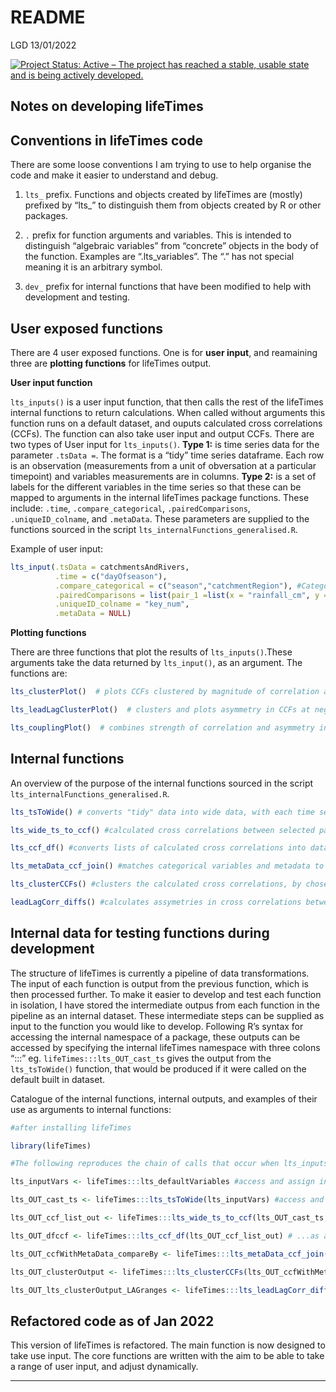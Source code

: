 README
================
LGD
13/01/2022

[![Project Status: Active – The project has reached a stable, usable
state and is being actively
developed.](https://www.repostatus.org/badges/latest/active.svg)](https://www.repostatus.org/#active)

## Notes on developing lifeTimes

## Conventions in lifeTimes code

There are some loose conventions I am trying to use to help organise the
code and make it easier to understand and debug.  

<p>

1.  `lts_` prefix. Functions and objects created by lifeTimes are
    (mostly) prefixed by “lts\_” to distinguish them from objects
    created by R or other packages.  
    <p>
2.  `.` prefix for function arguments and variables. This is intended to
    distinguish “algebraic variables” from “concrete” objects in the
    body of the function. Examples are “.lts\_variables”. The “.” has
    not special meaning it is an arbitrary symbol.  
    <p>
3.  `dev_` prefix for internal functions that have been modified to help
    with development and testing.

## User exposed functions

There are 4 user exposed functions. One is for **user input**, and
reamaining three are **plotting functions** for lifeTimes output.

**User input function**  

<p>

`lts_inputs()` is a user input function, that then calls the rest of the
lifeTimes internal functions to return calculations. When called without
arguments this function runs on a default dataset, and ouputs calculated
cross correlations (CCFs). The function can also take user input and
output CCFs. There are two types of User input for `lts_inputs()`.
**Type 1:** is time series data for the parameter `.tsData =`. The
format is a “tidy” time series dataframe. Each row is an observation
(measurements from a unit of obversation at a particular timepoint) and
variables measurements are in columns. **Type 2:** is a set of labels
for the different variables in the time series so that these can be
mapped to arguments in the internal lifeTimes package functions. These
include: `.time`, `.compare_categorical`, `.pairedComparisons`,
`.uniqueID_colname`, and `.metaData`. These parameters are supplied to
the functions sourced in the script
`lts_internalFunctions_generalised.R`.  

<p>

Example of user input:

``` r
lts_input(.tsData = catchmentsAndRivers,
          .time = c("dayOfseason"),
          .compare_categorical = c("season","catchmentRegion"), #Categorical variables
          .pairedComparisons = list(pair_1 =list(x = "rainfall_cm", y = "flow_m3s")), #pairedVarCCF
          .uniqueID_colname = "key_num",
          .metaData = NULL)
```

**Plotting functions**  

<p>

There are three functions that plot the results of `lts_inputs()`.These
arguments take the data returned by `lts_input()`, as an argument. The
functions
are:

``` r
lts_clusterPlot()  # plots CCFs clustered by magnitude of correlation at the most correlated lag across the dataset

lts_leadLagClusterPlot()  # clusters and plots asymmetry in CCFs at negative and positive lags

lts_couplingPlot()  # combines strength of correlation and asymmetry in correlation into a single plot
```

## Internal functions

An overview of the purpose of the internal functions sourced in the
script
`lts_internalFunctions_generalised.R`.

``` r
lts_tsToWide() # converts "tidy" data into wide data, with each time series as a vector.  

lts_wide_ts_to_ccf() #calculated cross correlations between selected paris of wide time series.  

lts_ccf_df() #converts lists of calculated cross correlations into dataframe.  

lts_metaData_ccf_join() #matches categorical variables and metadata to cross correlations.  

lts_clusterCCFs() #clusters the calculated cross correlations, by chosen metrics.  

leadLagCorr_diffs() #calculates assymetries in cross correlations between negative and positive lags.  
```

## Internal data for testing functions during development

The structure of lifeTimes is currently a pipeline of data
transformations. The input of each function is output from the previous
function, which is then processed further. To make it easier to develop
and test each function in isolation, I have stored the intermediate
outpus from each function in the pipeline as an internal dataset. These
intermediate steps can be supplied as input to the function you would
like to develop. Following R’s syntax for accessing the internal
namespace of a package, these outputs can be accessed by specifying the
internal lifeTimes namespace with three colons “:::” eg.
`lifeTimes:::lts_OUT_cast_ts` gives the output from the `lts_tsToWide()`
function, that would be produced if it were called on the default built
in dataset.  

<p>

Catalogue of the internal functions, internal outputs, and examples of
their use as arguments to internal functions:

``` r
#after installing lifeTimes

library(lifeTimes)

#The following reproduces the chain of calls that occur when lts_inputs() is called on the default dataset:

lts_inputVars <- lifeTimes:::lts_defaultVariables #access and assign internal set of default input variables stored in lifeTimes namespace

lts_OUT_cast_ts <- lifeTimes:::lts_tsToWide(lts_inputVars) #access and call internal function, with argument created by internal data

lts_OUT_ccf_list_out <- lifeTimes:::lts_wide_ts_to_ccf(lts_OUT_cast_ts, .lts_variables = lts_inputVars) #output from previous functions is used as input for next

lts_OUT_dfccf <- lifeTimes:::lts_ccf_df(lts_OUT_ccf_list_out) # ...as above

lts_OUT_ccfWithMetaData_compareBy <- lifeTimes:::lts_metaData_ccf_join(lts_OUT_dfccf, .lts_variables = lts_inputVars) # ...as above

lts_OUT_clusterOutput <- lifeTimes:::lts_clusterCCFs(lts_OUT_ccfWithMetaData_compareBy, .lts_variables = lts_inputVars) # ...as above

lts_OUT_lts_clusterOutput_LAGranges <- lifeTimes:::lts_leadLagCorr_diffs(lts_OUT_clusterOutput, .lts_variables = lts_inputVars) #this is equivalent to the final output of lts_inputs(), the main user input function 
```

## Refactored code as of Jan 2022

This version of lifeTimes is refactored. The main function is now
designed to take use input. The core functions are written with the aim
to be able to take a range of user input, and adjust dynamically.

-----
